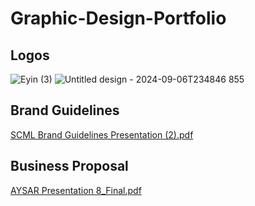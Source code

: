 # Graphic-Design-Portfolio

## Logos

![Eyin (3)](https://github.com/user-attachments/assets/88755611-0961-4daa-b360-332fb9cf0c8c) ![Untitled design - 2024-09-06T234846 855](https://github.com/user-attachments/assets/4f73ab67-b2fb-4145-8d67-4dab12f9665c)

## Brand Guidelines

[SCML Brand Guidelines Presentation (2).pdf](https://github.com/user-attachments/files/16920180/SCML.Brand.Guidelines.Presentation.2.pdf)

## Business Proposal

[AYSAR Presentation 8_Final.pdf](https://github.com/user-attachments/files/16920174/AYSAR.Presentation.8_Final.pdf)

